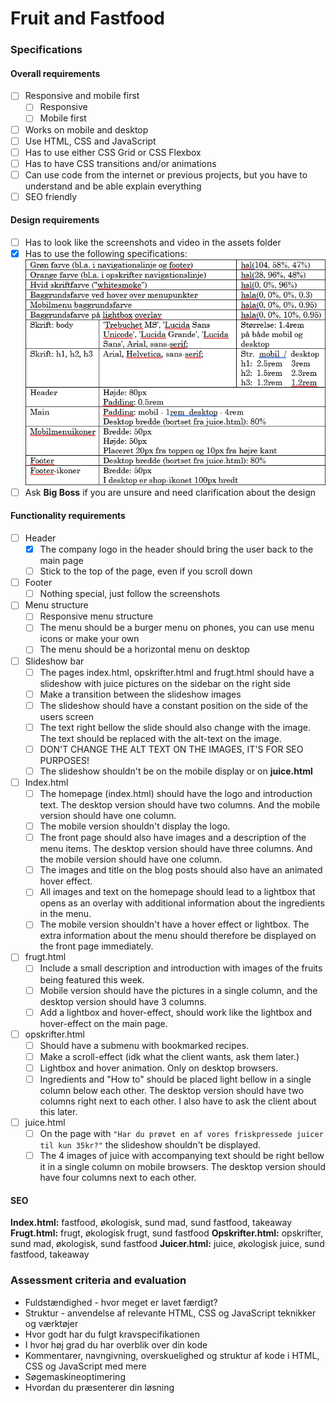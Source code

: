 # Fruit and Fastfood

### Specifications

#### Overall requirements

- [ ] Responsive and mobile first
  - [ ] Responsive
  - [ ] Mobile first
- [ ] Works on mobile and desktop
- [ ] Use HTML, CSS and JavaScript
- [ ] Has to use either CSS Grid or CSS Flexbox
- [ ] Has to have CSS transitions and/or animations
- [ ] Can use code from the internet or previous projects, but you have to understand and be able explain everything
- [ ] SEO friendly

#### Design requirements

- [ ] Has to look like the screenshots and video in the assets folder
- [x] Has to use the following specifications:
      ![alt text](./!todo-img/image.png)
- [ ] Ask **Big Boss** if you are unsure and need clarification about the design

#### Functionality requirements

- [ ] Header
  - [x] The company logo in the header should bring the user back to the main page
  - [ ] Stick to the top of the page, even if you scroll down
- [ ] Footer
  - [ ] Nothing special, just follow the screenshots
- [ ] Menu structure
  - [ ] Responsive menu structure
  - [ ] The menu should be a burger menu on phones, you can use menu icons or make your own
  - [ ] The menu should be a horizontal menu on desktop
- [ ] Slideshow bar
  - [ ] The pages index.html, opskrifter.html and frugt.html should have a slideshow with juice pictures on the sidebar on the right side
  - [ ] Make a transition between the slideshow images
  - [ ] The slideshow should have a constant position on the side of the users screen
  - [ ] The text right bellow the slide should also change with the image. The text should be replaced with the alt-text on the image.
  - [ ] DON'T CHANGE THE ALT TEXT ON THE IMAGES, IT'S FOR SEO PURPOSES!
  - [ ] The slideshow shouldn't be on the mobile display or on **juice.html**
- [ ] Index.html
  - [ ] The homepage (index.html) should have the logo and introduction text. The desktop version should have two columns. And the mobile version should have one column.
  - [ ] The mobile version shouldn't display the logo.
  - [ ] The front page should also have images and a description of the menu items. The desktop version should have three columns. And the mobile version should have one column.
  - [ ] The images and title on the blog posts should also have an animated hover effect.
  - [ ] All images and text on the homepage should lead to a lightbox that opens as an overlay with additional information about the ingredients in the menu.
  - [ ] The mobile version shouldn't have a hover effect or lightbox. The extra information about the menu should therefore be displayed on the front page immediately.
- [ ] frugt.html
  - [ ] Include a small description and introduction with images of the fruits being featured this week.
  - [ ] Mobile version should have the pictures in a single column, and the desktop version should have 3 columns.
  - [ ] Add a lightbox and hover-effect, should work like the lightbox and hover-effect on the main page.
- [ ] opskrifter.html
  - [ ] Should have a submenu with bookmarked recipes.
  - [ ] Make a scroll-effect (idk what the client wants, ask them later.)
  - [ ] Lightbox and hover animation. Only on desktop browsers.
  - [ ] Ingredients and "How to" should be placed light bellow in a single column below each other. The desktop version should have two columns right next to each other. I also have to ask the client about this later.
- [ ] juice.html
  - [ ] On the page with `"Har du prøvet en af vores friskpressede juicer til kun 35kr?"` the slideshow shouldn't be displayed.
  - [ ] The 4 images of juice with accompanying text should be right bellow it in a single column on mobile browsers. The desktop version should have four columns next to each other.

#### SEO

**Index.html:** fastfood, økologisk, sund mad, sund fastfood, takeaway
**Frugt.html:** frugt, økologisk frugt, sund fastfood
**Opskrifter.html:** opskrifter, sund mad, økologisk, sund fastfood
**Juicer.html:** juice, økologisk juice, sund fastfood, takeaway

### Assessment criteria and evaluation

- Fuldstændighed - hvor meget er lavet færdigt?
- Struktur - anvendelse af relevante HTML, CSS og JavaScript teknikker og værktøjer
- Hvor godt har du fulgt kravspecifikationen
- I hvor høj grad du har overblik over din kode
- Kommentarer, navngivning, overskuelighed og struktur af kode i HTML, CSS og JavaScript med mere
- Søgemaskineoptimering
- Hvordan du præsenterer din løsning
